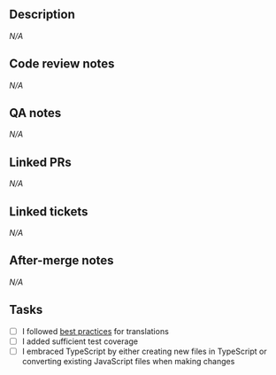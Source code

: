 ## Description

_N/A_

## Code review notes

_N/A_

## QA notes

_N/A_

## Linked PRs

_N/A_

## Linked tickets

_N/A_

## After-merge notes

_N/A_

## Tasks

- [ ] I followed [best practices](https://codex.wordpress.org/I18n_for_WordPress_Developers) for translations
- [ ] I added sufficient test coverage
- [ ] I embraced TypeScript by either creating new files in TypeScript or converting existing JavaScript files when making changes
